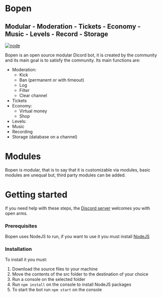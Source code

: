 # Bopen

## Modular - Moderation - Tickets - Economy - Music - Levels - Record - Storage
[![node](https://img.shields.io/badge/-node-brightgreen?style=for-the-badge)](https://nodejs.org/)

Bopen is an open source modular Dicord bot, it is created by the community and its main goal is to satisfy the community.
Its main functions are:
- Moderation:
  - Kick
  - Ban (permanent or with timeout)
  - Log
  - Filter
  - Clear channel
- Tickets
- Economy:
  - Virtual money
  - Shop
- Levels:
- Music
- Recording
- Storage (database on a channel)

# Modules
Bopen is modular, that is to say that it is customizable via modules, basic modules are unequal but, third party modules can be added.

# Getting started
If you need help with these steps, the [Discord server](https://discord.gg/63qTWtC5Y7) welcomes you with open arms.
### Prerequisites
Bopen uses NodeJS to run, if you want to use it you must install [NodeJS](https://nodejs.org/en/download/)

### Installation
To install it you must:
1. Download the source files to your machine
2. Move the contents of the src folder to the destination of your choice
3. Run a console on the selected folder
4. Run `npm install` on the console to install NodeJS packages
5. To start the bot run `npm start` on the console
